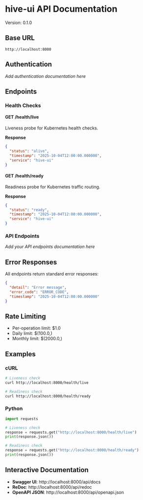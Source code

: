 # hive-ui API Documentation

Version: 0.1.0

## Base URL

```
http://localhost:8000
```

## Authentication

*Add authentication documentation here*

## Endpoints

### Health Checks

#### GET /health/live

Liveness probe for Kubernetes health checks.

**Response**

```json
{
  "status": "alive",
  "timestamp": "2025-10-04T12:00:00.000000",
  "service": "hive-ui"
}
```

#### GET /health/ready

Readiness probe for Kubernetes traffic routing.

**Response**

```json
{
  "status": "ready",
  "timestamp": "2025-10-04T12:00:00.000000",
  "service": "hive-ui"
}
```

### API Endpoints

*Add your API endpoints documentation here*

## Error Responses

All endpoints return standard error responses:

```json
{
  "detail": "Error message",
  "error_code": "ERROR_CODE",
  "timestamp": "2025-10-04T12:00:00.000000"
}
```

## Rate Limiting

- Per-operation limit: $1.0
- Daily limit: $(100.0,)
- Monthly limit: $(2000.0,)

## Examples

### cURL

```bash
# Liveness check
curl http://localhost:8000/health/live

# Readiness check
curl http://localhost:8000/health/ready
```

### Python

```python
import requests

# Liveness check
response = requests.get("http://localhost:8000/health/live")
print(response.json())

# Readiness check
response = requests.get("http://localhost:8000/health/ready")
print(response.json())
```

## Interactive Documentation

- **Swagger UI**: http://localhost:8000/api/docs
- **ReDoc**: http://localhost:8000/api/redoc
- **OpenAPI JSON**: http://localhost:8000/api/openapi.json
